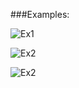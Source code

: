 ﻿###Examples:

![Ex1](https://github.com/Griboedoff/tdd/blob/master/TagsCloudVisualization/examples/1477295794.png?raw=true "Example1")

![Ex2](https://github.com/Griboedoff/tdd/blob/master/TagsCloudVisualization/examples/1477296599.png?raw=true "Example2")

![Ex2](https://github.com/Griboedoff/tdd/blob/master/TagsCloudVisualization/examples/1477296634.png?raw=true "Example3")